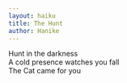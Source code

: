 ```yaml
---
layout: haiku
title: The Hunt
author: Hanike
---
```


Hunt in the darkness<br>
A cold presence watches you fall<br>
The Cat came for you<br>
